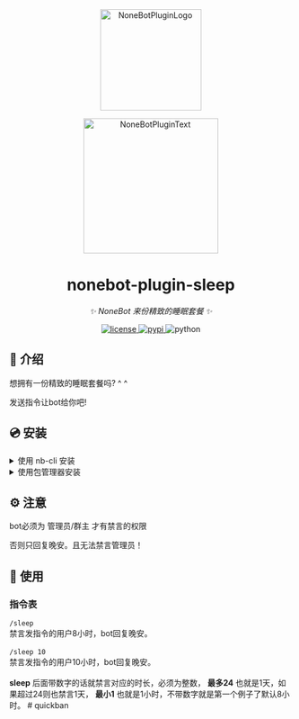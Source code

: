 <div align="center">
  <a href="https://v2.nonebot.dev/store"><img src="https://github.com/A-kirami/nonebot-plugin-template/blob/resources/nbp_logo.png" width="180" height="180" alt="NoneBotPluginLogo"></a>
  <br>
  <p><img src="https://github.com/A-kirami/nonebot-plugin-template/blob/resources/NoneBotPlugin.svg" width="240" alt="NoneBotPluginText"></p>
</div>

<div align="center">

# nonebot-plugin-sleep

_✨ NoneBot 来份精致的睡眠套餐 ✨_


<a href="./LICENSE">
    <img src="https://img.shields.io/github/license/mas-alone/nonebot-plugin-sleep.svg" alt="license">
</a>
<a href="https://pypi.python.org/pypi/nonebot-plugin-sleep">
    <img src="https://img.shields.io/pypi/v/nonebot-plugin-sleep.svg" alt="pypi">
</a>
<img src="https://img.shields.io/badge/python-3.8+-blue.svg" alt="python">

</div>

## 📖 介绍

想拥有一份精致的睡眠套餐吗? ^ ^

发送指令让bot给你吧!

## 💿 安装

<details>
<summary>使用 nb-cli 安装</summary>
在 nonebot2 项目的根目录下打开命令行, 输入以下指令即可安装

    nb plugin install nonebot-plugin-sleep

</details>

<details>
<summary>使用包管理器安装</summary>
在 nonebot2 项目的插件目录下, 打开命令行, 根据你使用的包管理器, 输入相应的安装命令

<details>
<summary>pip</summary>

    pip install nonebot-plugin-sleep
</details>
<details>
<summary>pdm</summary>

    pdm add nonebot-plugin-example
</details>
<details>
<summary>poetry</summary>

    poetry add nonebot-plugin-example
</details>
<details>
<summary>conda</summary>

    conda install nonebot-plugin-example
</details>

打开 nonebot2 项目根目录下的 `pyproject.toml` 文件, 在 `[tool.nonebot]` 部分追加写入

    plugins = ["nonebot_plugin_sleep"]

</details>

## ⚙️ 注意

bot必须为 管理员/群主 才有禁言的权限

否则只回复晚安。且无法禁言管理员！

## 🎉 使用
### 指令表
`/sleep`<br>
禁言发指令的用户8小时，bot回复晚安。<br><br>
`/sleep 10`<br>
禁言发指令的用户10小时，bot回复晚安。<br><br>
 **sleep** 后面带数字的话就禁言对应的时长，必须为整数， **最多24** 也就是1天，如果超过24则也禁言1天， **最小1** 也就是1小时，不带数字就是第一个例子了默认8小时。
#   q u i c k b a n  
 